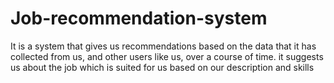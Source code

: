 # Job-recommendation-system
It is a system that gives us recommendations based on the data that it has collected from us, and other users like us, over a course of time. it suggests us about the job which is suited for us based on our description and skills
